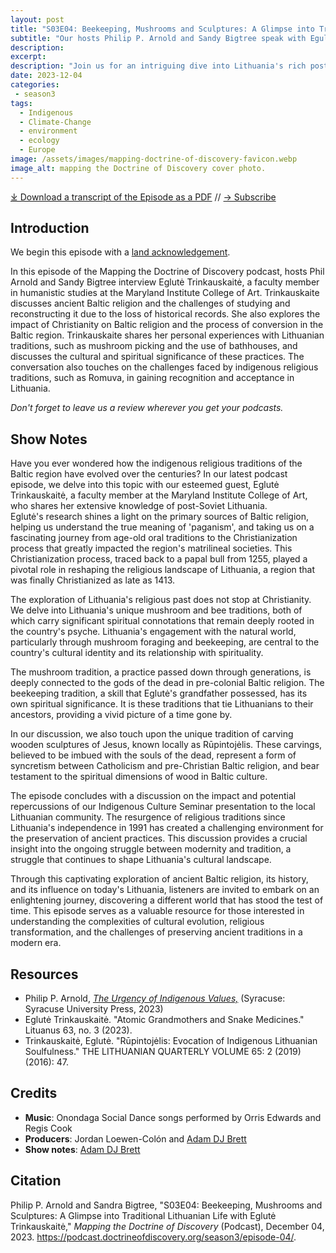 ```yaml
---
layout: post
title: "S03E04: Beekeeping, Mushrooms and Sculptures: A Glimpse into Traditional Lithuanian Life with Eglutė Trinkauskaitė"
subtitle: "Our hosts Philip P. Arnold and Sandy Bigtree speak with Egulte Trinkauskaite"
description:
excerpt:
description: "Join us for an intriguing dive into Lithuania's rich post-Soviet culture and ancient Baltic religious traditions with guest Eglutė Trinkauskaitė who is full time faculty in the department of Humanistic Studies at the Maryland Institute College of Art."
date: 2023-12-04
categories: 
 - season3
tags: 
  - Indigenous
  - Climate-Change
  - environment
  - ecology
  - Europe
image: /assets/images/mapping-doctrine-of-discovery-favicon.webp
image_alt: mapping the Doctrine of Discovery cover photo.
---
```

<div id="buzzsprout-player-13984371"></div><script src="https://www.buzzsprout.com/1926214/13984371-s03e04-beekeeping-mushrooms-and-sculptures-a-glimpse-into-traditional-lithuanian-life.js?container_id=buzzsprout-player-13984371&player=small" type="text/javascript" charset="utf-8"></script>

[⤓ Download a transcript of the Episode as a PDF](/assets/pdfs/S03E04-Beekeeping-Mushrooms-Sculptures.pdf) // [→ Subscribe](/subscribe/)

## Introduction

We begin this episode with a [land acknowledgement](https://podcast.doctrineofdiscovery.org/land/).

In this episode of the Mapping the Doctrine of Discovery podcast, hosts Phil Arnold and Sandy Bigtree interview Eglutė Trinkauskaitė, a faculty member in humanistic studies at the Maryland Institute College of Art. Trinkauskaite discusses ancient Baltic religion and the challenges of studying and reconstructing it due to the loss of historical records. She also explores the impact of Christianity on Baltic religion and the process of conversion in the Baltic region. Trinkauskaite shares her personal experiences with Lithuanian traditions, such as mushroom picking and the use of bathhouses, and discusses the cultural and spiritual significance of these practices. The conversation also touches on the challenges faced by indigenous religious traditions, such as Romuva, in gaining recognition and acceptance in Lithuania.

*Don't forget to leave us a review wherever you get your podcasts.*

## Show Notes

Have you ever wondered how the indigenous religious traditions of the Baltic region have evolved over the centuries? In our latest podcast episode, we delve into this topic with our esteemed guest, Eglutė Trinkauskaitė, a faculty member at the Maryland Institute College of Art, who shares her extensive knowledge of post-Soviet Lithuania.\
Eglutė's research shines a light on the primary sources of Baltic religion, helping us understand the true meaning of 'paganism', and taking us on a fascinating journey from age-old oral traditions to the Christianization process that greatly impacted the region's matrilineal societies. This Christianization process, traced back to a papal bull from 1255, played a pivotal role in reshaping the religious landscape of Lithuania, a region that was finally Christianized as late as 1413.

The exploration of Lithuania's religious past does not stop at Christianity. We delve into Lithuania's unique mushroom and bee traditions, both of which carry significant spiritual connotations that remain deeply rooted in the country's psyche. Lithuania's engagement with the natural world, particularly through mushroom foraging and beekeeping, are central to the country's cultural identity and its relationship with spirituality.

The mushroom tradition, a practice passed down through generations, is deeply connected to the gods of the dead in pre-colonial Baltic religion. The beekeeping tradition, a skill that Eglutė's grandfather possessed, has its own spiritual significance. It is these traditions that tie Lithuanians to their ancestors, providing a vivid picture of a time gone by.

In our discussion, we also touch upon the unique tradition of carving wooden sculptures of Jesus, known locally as Rūpintojėlis. These carvings, believed to be imbued with the souls of the dead, represent a form of syncretism between Catholicism and pre-Christian Baltic religion, and bear testament to the spiritual dimensions of wood in Baltic culture.

The episode concludes with a discussion on the impact and potential repercussions of our Indigenous Culture Seminar presentation to the local Lithuanian community. The resurgence of religious traditions since Lithuania's independence in 1991 has created a challenging environment for the preservation of ancient practices. This discussion provides a crucial insight into the ongoing struggle between modernity and tradition, a struggle that continues to shape Lithuania's cultural landscape.

Through this captivating exploration of ancient Baltic religion, its history, and its influence on today's Lithuania, listeners are invited to embark on an enlightening journey, discovering a different world that has stood the test of time. This episode serves as a valuable resource for those interested in understanding the complexities of cultural evolution, religious transformation, and the challenges of preserving ancient traditions in a modern era.

## Resources
- Philip P. Arnold, [*The Urgency of Indigenous Values,*](https://bookshop.org/p/books/the-urgency-of-indigenous-values-philip-p-arnold/19942005?aid=56272&ean=9780815638087&listref=whitetoolong-newsletter-bookshelf) (Syracuse: Syracuse University Press, 2023)
- Eglutė Trinkauskaitė. "Atomic Grandmothers and Snake Medicines." Lituanus 63, no. 3 (2023).
- Trinkauskaitė, Eglutė. "Rūpintojėlis: Evocation of Indigenous Lithuanian Soulfulness." THE LITHUANIAN QUARTERLY VOLUME 65: 2 (2019) (2016): 47.

## Credits

- **Music**: Onondaga Social Dance songs performed by Orris Edwards and Regis Cook
- **Producers**: Jordan Loewen-Colón and [Adam DJ Brett](https://adamdjbrett.com)
- **Show notes**: [Adam DJ Brett](https://adamdjbrett.com)

## Citation

Philip P. Arnold and Sandra Bigtree, "S03E04: Beekeeping, Mushrooms and Sculptures: A Glimpse into Traditional Lithuanian Life with Eglutė Trinkauskaitė," _Mapping the Doctrine of Discovery_ (Podcast), December 04, 2023. <https://podcast.doctrineofdiscovery.org/season3/episode-04/>.